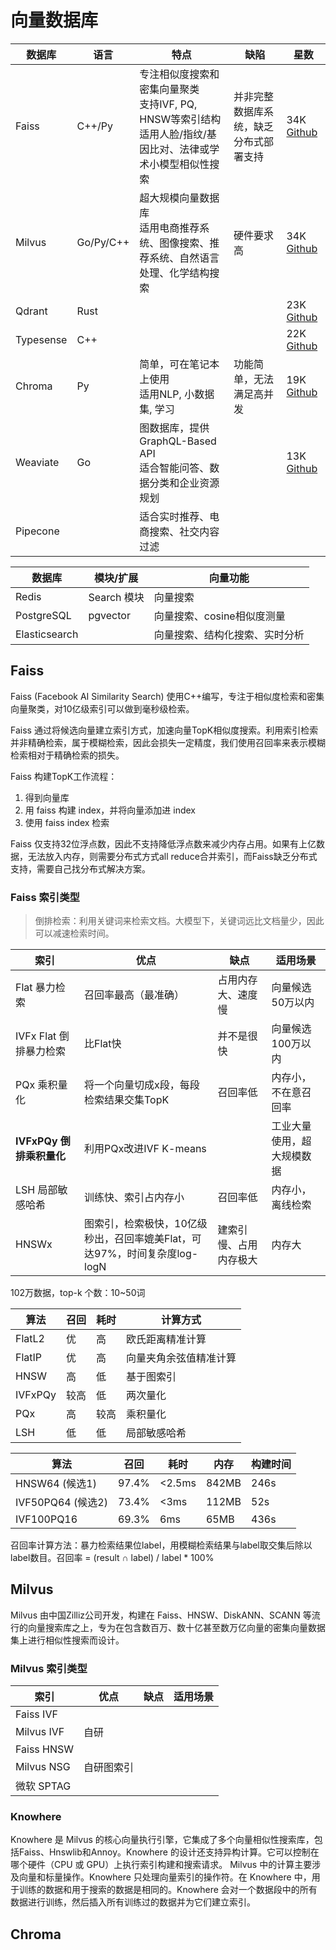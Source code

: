 # 向量数据库

| 数据库       | 语言        | 特点                                                                   | 缺陷                  | 星数                                                      | 
|-----------|-----------|----------------------------------------------------------------------|---------------------|---------------------------------------------------------|
| Faiss     | C++/Py    | 专注相似度搜索和密集向量聚类<br>支持IVF, PQ, HNSW等索引结构<br>适用人脸/指纹/基因比对、法律或学术小模型相似性搜索 | 并非完整数据库系统，缺乏分布式部署支持 | 34K [Github](https://github.com/facebookresearch/faiss) |
| Milvus    | Go/Py/C++ | 超大规模向量数据库<br>适用电商推荐系统、图像搜索、推荐系统、自然语言处理、化学结构搜索                        | 硬件要求高               | 34K [Github](https://github.com/milvus-io/milvus)       |
| Qdrant    | Rust      |                                                                      |                     | 23K [Github](https://github.com/qdrant/qdrant)          |
| Typesense | C++       |                                                                      |                     | 22K [Github](https://github.com/typesense/typesense)    |
| Chroma    | Py        | 简单，可在笔记本上使用<br>适用NLP, 小数据集, 学习                                       | 功能简单，无法满足高并发        | 19K [Github](https://github.com/chroma-core/chroma)      |
| Weaviate  | Go        | 图数据库，提供GraphQL-Based API<br>适合智能问答、数据分类和企业资源规划                       |                     | 13K [Github](https://github.com/weaviate/weaviate)      |
| Pipecone  |           | 适合实时推荐、电商搜索、社交内容过滤                                                   |                     |                                                         |



| 数据库           | 模块/扩展     | 向量功能             |
|---------------|-----------|------------------|
| Redis         | Search 模块 | 向量搜索             |
| PostgreSQL    | pgvector  | 向量搜索、cosine相似度测量 |
| Elasticsearch |           | 向量搜索、结构化搜索、实时分析  |


## Faiss
Faiss (Facebook AI Similarity Search) 使用C++编写，专注于相似度检索和密集向量聚类，对10亿级索引可以做到毫秒级检索。

Faiss 通过将候选向量建立索引方式，加速向量TopK相似度搜索。利用索引检索并非精确检索，属于模糊检索，因此会损失一定精度，我们使用召回率来表示模糊检索相对于精确检索的损失。

Faiss 构建TopK工作流程：
1. 得到向量库
2. 用 faiss 构建 index，并将向量添加进 index
3. 使用 faiss index 检索

Faiss 仅支持32位浮点数，因此不支持降低浮点数来减少内存占用。如果有上亿数据，无法放入内存，则需要分布式方式all reduce合并索引，而Faiss缺乏分布式支持，需要自己找分布式解决方案。

### Faiss 索引类型
> 倒排检索：利用关键词来检索文档。大模型下，关键词远比文档量少，因此可以减速检索时间。

| 索引                 | 优点                                            | 缺点          | 适用场景          |
|--------------------|-----------------------------------------------|-------------|---------------|
| Flat 暴力检索          | 召回率最高（最准确）                                    | 占用内存大、速度慢   | 向量候选50万以内     |
| IVFx Flat 倒排暴力检索   | 比Flat快                                        | 并不是很快       | 向量候选100万以内    |
| PQx 乘积量化           | 将一个向量切成x段，每段检索结果交集TopK                        | 召回率低        | 内存小，不在意召回率    |
| **IVFxPQy 倒排乘积量化** | 利用PQx改进IVF K-means                            |             | 工业大量使用，超大规模数据 |
| LSH 局部敏感哈希         | 训练快、索引占内存小                                    | 召回率低        | 内存小，离线检索      |
| HNSWx              | 图索引，检索极快，10亿级秒出，召回率媲美Flat，可达97%，时间复杂度log-logN | 建索引慢、占用内存极大 | 内存大           |

102万数据，top-k 个数：10~50词

| 算法      | 召回 | 耗时 | 计算方式        |
|---------|----|----|-------------|
| FlatL2  | 优  | 高  | 欧氏距离精准计算    |
| FlatIP  | 优  | 高  | 向量夹角余弦值精准计算 |
| HNSW    | 高  | 低  | 基于图索引       |
| IVFxPQy | 较高 | 低  | 两次量化        |
| PQx     | 高  | 较高 | 乘积量化        |
| LSH     | 低  | 低  | 局部敏感哈希      |


| 算法              | 召回    | 耗时     | 内存    | 构建时间 |
|-----------------|-------|--------|-------|------|
| HNSW64 (候选1)    | 97.4% | <2.5ms | 842MB | 246s |
| IVF50PQ64 (候选2) | 73.4% | <3ms   | 112MB | 52s  |
| IVF100PQ16      | 69.3% | 6ms    | 65MB  | 436s |

召回率计算方法：暴力检索结果位label，用模糊检索结果与label取交集后除以label数目。召回率 = (result ∩ label) / label * 100%

## Milvus
Milvus 由中国Zilliz公司开发，构建在 Faiss、HNSW、DiskANN、SCANN 等流行的向量搜索库之上，专为在包含数百万、数十亿甚至数万亿向量的密集向量数据集上进行相似性搜索而设计。

### Milvus 索引类型
| 索引         | 优点    | 缺点 | 适用场景 |
|------------|-------|----|------|
| Faiss IVF  |       |    |      |
| Milvus IVF | 自研    |    |      |
| Faiss HNSW |       |    |      | 
| Milvus NSG | 自研图索引 |    |      |
| 微软 SPTAG   |       |    |      |


### Knowhere
Knowhere 是 Milvus 的核心向量执行引擎，它集成了多个向量相似性搜索库，包括Faiss、Hnswlib和Annoy。Knowhere 的设计还支持异构计算。它可以控制在哪个硬件（CPU 或 GPU）上执行索引构建和搜索请求。
Milvus 中的计算主要涉及向量和标量操作。Knowhere 只处理向量索引的操作符。在 Knowhere 中，用于训练的数据和用于搜索的数据是相同的。Knowhere 会对一个数据段中的所有数据进行训练，然后插入所有训练过的数据并为它们建立索引。


## Chroma